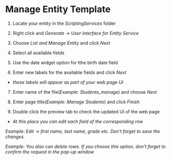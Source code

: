 # Manage Entity Template

1. Locate your entity in the *ScriptingServices* folder

2. Right click and *Generate -> User Interface for Entity Service*

3. Choose *List and Manage Entity* and click *Next*

4. Select all available fields 

5. Use the date widget option for tthe birth date field

6. Enter new labels for the available fields and click *Next*

  - *these labels will appear as part of your web page UI*

7. Enter name of the file(*Example: Students_manage*) and choose *Next*

8. Enter page title(*Example: Manage Students*) and click *Finish*

9. Double click the preview tab to check the updated UI of the web page

  - *At this place you can edit each field of the corresponding row*
  
  *Example: Edit -> first name, last name, grade etc. Don't forget to save the changes.*
  
  *Example: You also can delete rows. If you choose this option, don't forget to confirm the request in the pop-up window*
  
